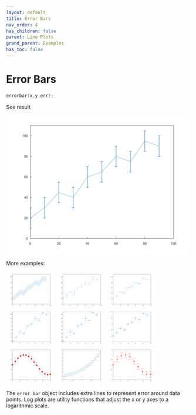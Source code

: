 ```yaml
---
layout: default
title: Error Bars
nav_order: 4
has_children: false
parent: Line Plots
grand_parent: Examples
has_toc: false
---
```

# Error Bars

```cpp
errorbar(x,y,err);
```


See result
    
[![example_errorbar_1](../line_plot/errorbar/errorbar_1.svg)](https://github.com/alandefreitas/matplotplusplus/blob/master/examples/line_plot/errorbar/errorbar_1.cpp)

More examples:
    
[![example_errorbar_2](../line_plot/errorbar/errorbar_2_thumb.png)](https://github.com/alandefreitas/matplotplusplus/blob/master/examples/line_plot/errorbar/errorbar_2.cpp)  [![example_errorbar_3](../line_plot/errorbar/errorbar_3_thumb.png)](https://github.com/alandefreitas/matplotplusplus/blob/master/examples/line_plot/errorbar/errorbar_3.cpp)  [![example_errorbar_4](../line_plot/errorbar/errorbar_4_thumb.png)](https://github.com/alandefreitas/matplotplusplus/blob/master/examples/line_plot/errorbar/errorbar_4.cpp)  [![example_errorbar_5](../line_plot/errorbar/errorbar_5_thumb.png)](https://github.com/alandefreitas/matplotplusplus/blob/master/examples/line_plot/errorbar/errorbar_5.cpp)  [![example_errorbar_6](../line_plot/errorbar/errorbar_6_thumb.png)](https://github.com/alandefreitas/matplotplusplus/blob/master/examples/line_plot/errorbar/errorbar_6.cpp)  [![example_errorbar_7](../line_plot/errorbar/errorbar_7_thumb.png)](https://github.com/alandefreitas/matplotplusplus/blob/master/examples/line_plot/errorbar/errorbar_7.cpp)  [![example_errorbar_8](../line_plot/errorbar/errorbar_8_thumb.png)](https://github.com/alandefreitas/matplotplusplus/blob/master/examples/line_plot/errorbar/errorbar_8.cpp)  [![example_errorbar_9](../line_plot/errorbar/errorbar_9_thumb.png)](https://github.com/alandefreitas/matplotplusplus/blob/master/examples/line_plot/errorbar/errorbar_9.cpp)  [![example_errorbar_10](../line_plot/errorbar/errorbar_10_thumb.png)](https://github.com/alandefreitas/matplotplusplus/blob/master/examples/line_plot/errorbar/errorbar_10.cpp)
  

The `error bar` object includes extra lines to represent error around data points. Log plots are utility functions that adjust the x or y axes to a logarithmic scale. 





<!-- Generated with mdsplit: https://github.com/alandefreitas/mdsplit -->
